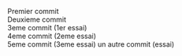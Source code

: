 Premier commit  
Deuxieme commit  
3eme commit (1er essai)  
4eme commit (2eme essai)  
5eme commit (3eme essai)
un autre commit (essai)
